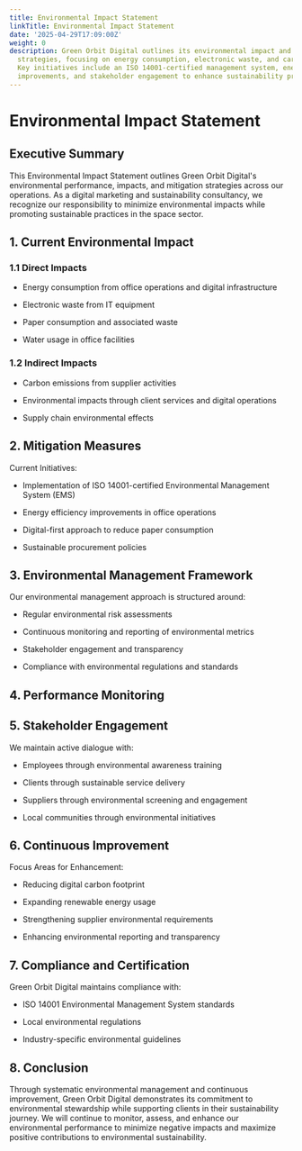 ```yaml
---
title: Environmental Impact Statement
linkTitle: Environmental Impact Statement
date: '2025-04-29T17:09:00Z'
weight: 0
description: Green Orbit Digital outlines its environmental impact and mitigation
  strategies, focusing on energy consumption, electronic waste, and carbon emissions.
  Key initiatives include an ISO 14001-certified management system, energy efficiency
  improvements, and stakeholder engagement to enhance sustainability practices.
---
```



# Environmental Impact Statement

## Executive Summary

This Environmental Impact Statement outlines Green Orbit Digital's environmental performance, impacts, and mitigation strategies across our operations. As a digital marketing and sustainability consultancy, we recognize our responsibility to minimize environmental impacts while promoting sustainable practices in the space sector.

## 1. Current Environmental Impact

### 1.1 Direct Impacts

- Energy consumption from office operations and digital infrastructure

- Electronic waste from IT equipment

- Paper consumption and associated waste

- Water usage in office facilities

### 1.2 Indirect Impacts

- Carbon emissions from supplier activities

- Environmental impacts through client services and digital operations

- Supply chain environmental effects

## 2. Mitigation Measures

<aside>

Current Initiatives:

- Implementation of ISO 14001-certified Environmental Management System (EMS)

- Energy efficiency improvements in office operations

- Digital-first approach to reduce paper consumption

- Sustainable procurement policies
</aside>

## 3. Environmental Management Framework

Our environmental management approach is structured around:

- Regular environmental risk assessments

- Continuous monitoring and reporting of environmental metrics

- Stakeholder engagement and transparency

- Compliance with environmental regulations and standards

## 4. Performance Monitoring

<!-- Unsupported block type: table -->

## 5. Stakeholder Engagement

We maintain active dialogue with:

- Employees through environmental awareness training

- Clients through sustainable service delivery

- Suppliers through environmental screening and engagement

- Local communities through environmental initiatives

## 6. Continuous Improvement

<aside>

Focus Areas for Enhancement:

- Reducing digital carbon footprint

- Expanding renewable energy usage

- Strengthening supplier environmental requirements

- Enhancing environmental reporting and transparency
</aside>

## 7. Compliance and Certification

Green Orbit Digital maintains compliance with:

- ISO 14001 Environmental Management System standards

- Local environmental regulations

- Industry-specific environmental guidelines

## 8. Conclusion

Through systematic environmental management and continuous improvement, Green Orbit Digital demonstrates its commitment to environmental stewardship while supporting clients in their sustainability journey. We will continue to monitor, assess, and enhance our environmental performance to minimize negative impacts and maximize positive contributions to environmental sustainability.